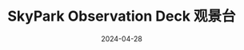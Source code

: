 ---
title: SkyPark Observation Deck 观景台
description: Marina Bay Sands Tower 3, 10 Bayfront AvenueLevel 56, Singapore 018956
date: 2024-04-28
weight: 2
resources:
    - src: DSCF4097_cover.JPG
      params:
        cover: true
---